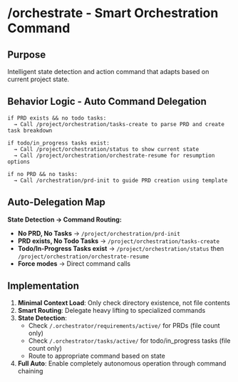 # /orchestrate - Smart Orchestration Command

## Purpose
Intelligent state detection and action command that adapts based on current project state.

## Behavior Logic - Auto Command Delegation
```
if PRD exists && no todo tasks:
  → Call /project/orchestration/tasks-create to parse PRD and create task breakdown
  
if todo/in_progress tasks exist:
  → Call /project/orchestration/status to show current state
  → Call /project/orchestration/orchestrate-resume for resumption options
  
if no PRD && no tasks:
  → Call /orchestration/prd-init to guide PRD creation using template
```

## Auto-Delegation Map
**State Detection → Command Routing:**
- **No PRD, No Tasks** → `/project/orchestration/prd-init`
- **PRD exists, No Todo Tasks** → `/project/orchestration/tasks-create` 
- **Todo/In-Progress Tasks exist** → `/project/orchestration/status` then `/project/orchestration/orchestrate-resume`
- **Force modes** → Direct command calls

## Implementation
1. **Minimal Context Load**: Only check directory existence, not file contents
2. **Smart Routing**: Delegate heavy lifting to specialized commands
3. **State Detection**: 
   - Check `/.orchestrator/requirements/active/` for PRDs (file count only)
   - Check `/.orchestrator/tasks/active/` for todo/in_progress tasks (file count only)
   - Route to appropriate command based on state
4. **Full Auto**: Enable completely autonomous operation through command chaining